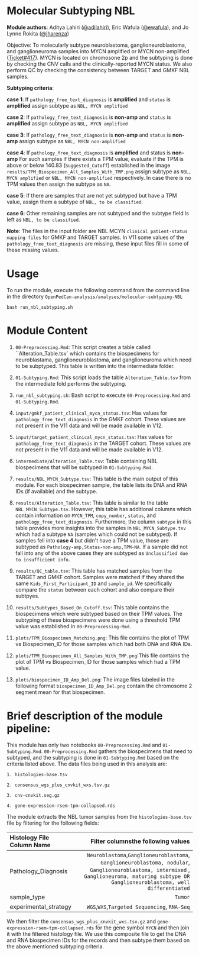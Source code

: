 # Molecular Subtyping NBL
**Module authors**: Aditya Lahiri ([@adilahiri](https://github.com/adilahiri)), Eric Wafula ([@ewafula](https://github.com/ewafula)), and Jo Lynne Rokita ([@jharenza](https://github.com/jharenza))


Objective: To molecularly subtype neuroblastoma, ganglioneuroblastoma, and ganglioneuroma samples into MYCN 
amplified or MYCN non-amplified ([Ticket#417](https://github.com/PediatricOpenTargets/ticket-tracker/issues/417)).
MYCN is located on chromosone 2p and the subtyping is done by checking the CNV calls and the
clinically-reported MYCN status. We also perform QC by checking the consistency between TARGET and GMKF NBL samples.

**Subtyping criteria**:

**case 1**:
If `pathology_free_text_diagnosis` is **amplified** and `status` is **amplified** assign subtype as `NBL, MYCN amplified`

**case 2**:
If `pathology_free_text_diagnosis` is **non-amp** and `status` is **amplified** assign subtype as `NBL, MYCN amplified`

**case 3**:
If `pathology_free_text_diagnosis` is **non-amp** and `status` is **non-amp** assign subtype as `NBL, MYCN non-amplified`

**case 4**:
If `pathology_free_text_diagnosis` is **amplified** and status is **non-amp**
For such samples if there exists a TPM value, evaluate if the TPM is above or below 140.83 (`Suggested_Cutoff`) established in the image `results/TPM_Biospecimen_All_Samples_With_TMP.png` assign subtype as `NBL, MYCN amplified` or `NBL, MYCN non-amplified` respectively.  In case there is no TPM values then assign the subtype as `NA`. 

**case 5**:
If there are samples that are not yet subtyped but have a TPM value, assign them a subtype of `NBL, to be classified`.

**case 6**:
Other remaining samples are not subtyped and the subtype field is left as `NBL, to be classified`.

**Note**: The files in the input folder are NBL MCYN `clinical patient-status mapping files` for GMKF and TARGET samples. In V11 some values of the `pathology_free_text_diagnosis` are missing, these input files fill in some of these missing values. 

# Usage
To run the module, execute the following command from the command line in the directory `OpenPedCan-analysis/analyses/molecular-subtyping-NBL` 

`bash run_nbl_subtyping.sh `

# Module Content
1. `00-Preprocessing.Rmd`: This script creates a table called ``Alteration_Table.tsv` which contains the biospecimens 
for neuroblastama, ganglioneuroblastoma, and ganglioneuroma which need to be subptyped. This table is written into the intermediate folder. 

2. `01-Subtyping.Rmd`: This script loads the table `Alteration_Table.tsv` from the intermediate fold performs the subtyping. 

3. `run_nbl_subtyping.sh`: Bash script to execute `00-Preprocessing.Rmd` and `01-Subtyping.Rmd`.

4. `input/gmkf_patient_clinical_mycn_status.tsv`: Has values for `pathology_free_text_diagnosis` in the GMKF cohort. These values are
    not present in the V11 data and will be made available in V12.

5. `input/target_patient_clinical_mycn_status.tsv`: Has values for `pathology_free_text_diagnosis` in the TARGET cohort. These values are not present in the V11 data and will be made available in V12.

6. `intermediate/Alteration_Table.tsv`: Table containing NBL biospecimens that will be subtyped in `01-Subtyping.Rmd`.
    
7. `results/NBL_MYCN_Subtype.tsv`: This table is the main output of this module. For each biospecimen sample, the table  lists its DNA and RNA IDs (if available) and the subtype. 

8. `results/Alteration_Table.tsv`: This table is similar to the table `NBL_MYCN_Subtype.tsv`. However, this table has 
additional columns which contain information on `MYCN_TPM`,	`copy_number`,	`status`, and	`pathology_free_text_diagnosis`. Furthermore, the column `subtype` in this table provides more insights into the samples in `NBL_MYCN_Subtype.tsv` which had a subtype `NA` (samples which could not be subtyped). If samples fell into **case 4** but didn't have a TPM value, those are subtyped as `Pathology-amp,Status-non-amp,TPM-NA`.  If a sample did not fall into any of the above cases they are subtyped as `Unclassified due to insufficient info`.

9. `results/QC_table.tsv`: This table has matched samples from the TARGET and GMKF cohort. Samples were matched if they shared the same `Kids_First_Participant_ID` and `sample_id`. We specifically compare the `status` between each cohort and also compare their subtpyes. 

10. `results/Subtypes_Based_On_Cutoff.tsv`: This table contains the biospecimens which were subtyped based on their TPM values. The subtyping of these biospecimens were done using a threshold TPM value was established in `00-Preprocessing-Rmd`. 

11. `plots/TPM_Biospecimen_Matching.png`: This file contains the plot of TPM vs Biospecimen_ID for those samples which had both DNA and RNA IDs. 


12. `plots/TPM_Biospecimen_All_Samples_With_TMP.png`:This file contains the plot of TPM vs Biospecimen_ID for those samples which had a TPM value. 

13. `plots/biospecimen_ID_Amp_Del.png`: The image files labeled in the following format `biospecimen_ID_Amp_Del.png` contain the chromosome 2 segment mean for that biospecimen.


# Brief description of the module pipeline:
This module has only two notebooks `00-Preprocessing.Rmd` and  `01-Subtyping.Rmd`. `00-Preprocessing.Rmd` gathers the biospecimens that need to subtyped, and the 
subtyping is done in `01-Subtyping.Rmd` based on the criteria listed above. The data files being used in this analysis are: 
```
1. histologies-base.tsv

2. consensus_wgs_plus_cnvkit_wxs.tsv.gz

3. cnv-cnvkit.seg.gz

4. gene-expression-rsem-tpm-collapsed.rds
```
The module extracts the NBL tumor samples from the `histologies-base.tsv` file by filtering for the following fields:

| Histology File Column Name                                                         |Filter columnsthe following values| 
|:----------------------------------------------------------------------------|------------------------------------------:|
|Pathology_Diagnosis|`Neuroblastoma`,`Ganglioneuroblastoma`, `Ganglioneuroblastoma, nodular`, `Ganglioneuroblastoma, intermixed` , `Ganglioneuroma, maturing subtype OR Ganglioneuroblastoma, well differentiated`|                                                      
|sample_type|`Tumor`|   
|experimental_strategy|`WGS`,`WXS`,`Targeted Sequencing`, `RNA-Seq`|




We then filter the `consensus_wgs_plus_cnvkit_wxs.tsv.gz` and `gene-expression-rsem-tpm-collapsed.rds` for the gene symbol `MYCN` and then join it with the filtered histology file. We use this composite file to get the DNA and RNA biospecimen IDs for the records and then subtype them based on the above mentioned subtyping criteria. 



